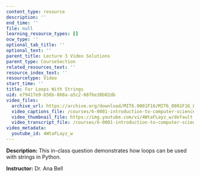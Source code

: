 ```yaml
---
content_type: resource
description: ''
end_time: ''
file: null
learning_resource_types: []
ocw_type: ''
optional_tab_title: ''
optional_text: ''
parent_title: Lecture 3 Video Solutions
parent_type: CourseSection
related_resources_text: ''
resource_index_text: ''
resourcetype: Video
start_time: ''
title: For Loops With Strings
uid: e79417e9-b56b-868a-a5c2-68f6e30b02db
video_files:
  archive_url: https://archive.org/download/MIT6.0001F16/MIT6_0001F16_Lecture_03_exercise_02_300k.mp4
  video_captions_file: /courses/6-0001-introduction-to-computer-science-and-programming-in-python-fall-2016/94be33d1e6c75f5fa3edace1d95c59a3_4WtaFLayz_w.vtt
  video_thumbnail_file: https://img.youtube.com/vi/4WtaFLayz_w/default.jpg
  video_transcript_file: /courses/6-0001-introduction-to-computer-science-and-programming-in-python-fall-2016/d8caeefaa4694f5ab53a01668d623f54_4WtaFLayz_w.pdf
video_metadata:
  youtube_id: 4WtaFLayz_w
---
```


**Description:** This in-class question demonstrates how loops can be used with strings in Python.

**Instructor:** Dr. Ana Bell



